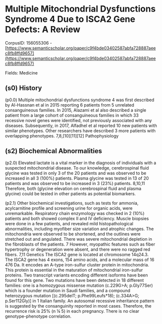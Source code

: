 # Multiple Mitochondrial Dysfunctions Syndrome 4 Due to ISCA2 Gene Defects: A Review

CorpusID: 156055306 - [https://www.semanticscholar.org/paper/c9f4bde03402587abfa728887aeec8fb8ffd9657](https://www.semanticscholar.org/paper/c9f4bde03402587abfa728887aeec8fb8ffd9657)

Fields: Medicine

## (s0) History
(p0.0) Multiple mitochondrial dysfunctions syndrome 4 was first described by Al-Hassnan et al in 2015 reporting 6 patients from 5 unrelated consanguineous families. In 2015, Alazami et al also described a single patient from a large cohort of consanguineous families in which 33 recessive novel genes were identified, not previously associated with any diseases. Subsequently, in 2017, Alfadhel et al reported 10 new patients with similar phenotypes. Other researchers have described 3 more patients with overlapping phenotypes. 7,8,[10][11][12] Pathophysiology
## (s2) Biochemical Abnormalities
(p2.0) Elevated lactate is a vital marker in the diagnosis of individuals with a suspected mitochondrial disease. To our knowledge, cerebrospinal fluid glycine was tested in only 3 of the 20 patients and was observed to be increased in all 3 (100%) patients. Plasma glycine was tested in 13 of 20 patients and was observed to be increased in 3 (23%) patients. 8,10,11 Therefore, both (glycine elevation on cerebrospinal fluid and plasma glycine) could be tested in other patients as potential biomarkers.

(p2.1) Other biochemical investigations, such as tests for ammonia, acylcarnitine profile and screening urine for organic acids, were unremarkable. Respiratory chain enzymology was checked in 2 (10%) patients and both showed complex II and IV deficiency. Muscle biopsies were done in a few patients, and revealed mild histopathological abnormalities, including myofiber size variation and atrophic changes. The mitochondria were observed to be shortened, and the outlines were stretched out and angulated. There was severe mitochondrial depletion in the fibroblasts of the patients. 7 However, myopathic features such as fiber hypertrophy or degeneration were absent, and there were no ragged red fibers. 7,11 Genetics The ISCA2 gene is located at chromosome 14q24.3. The ISCA2 gene has 4 exons, 154 amino acids, and a molecular mass of 16 476 Da. It encodes an A-type iron-sulfur cluster protein in mitochondria. This protein is essential in the maturation of mitochondrial iron-sulfur proteins. Two transcript variants encoding different isoforms have been found for this gene. Two mutations have been detected in 18 different families: one is a homozygous missense mutation (c.229G>A; p.Gly77Ser) which is a founder mutation in Saudi families, and a compound heterozygous mutation [(c.295delT; p.Phe99Leufs*18); (c.334A>G; p.Ser112Gly)] in 1 Italian family. An autosomal recessive inheritance pattern is suggested by the consanguinity reported in most cases. Therefore, the recurrence risk is 25% (n ¼ 5) in each pregnancy. There is no clear genotype-phenotype correlation.
